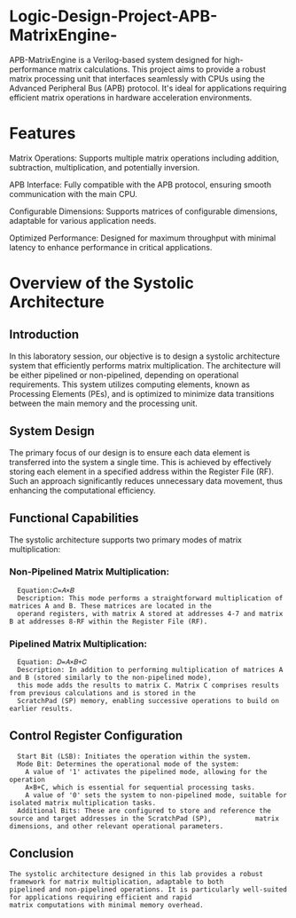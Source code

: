 # Logic-Design-Project-APB-MatrixEngine-
APB-MatrixEngine is a Verilog-based system designed for high-performance matrix calculations. This project aims to provide a robust matrix processing unit that interfaces seamlessly with CPUs using the Advanced Peripheral Bus (APB) protocol. It's ideal for applications requiring efficient matrix operations in hardware acceleration environments.

# Features
Matrix Operations: Supports multiple matrix operations including addition, subtraction, multiplication, and potentially inversion.

APB Interface: Fully compatible with the APB protocol, ensuring smooth communication with the main CPU.

Configurable Dimensions: Supports matrices of configurable dimensions, adaptable for various application needs.

Optimized Performance: Designed for maximum throughput with minimal latency to enhance performance in critical applications.

# Overview of the Systolic Architecture

## Introduction
In this laboratory session, our objective is to design a systolic architecture system that efficiently performs matrix multiplication. The architecture will be either pipelined or non-pipelined, depending on operational requirements. This system utilizes computing elements, known as Processing Elements (PEs), and is optimized to minimize data transitions between the main memory and the processing unit.

## System Design 
The primary focus of our design is to ensure each data element is transferred into the system a single time. This is achieved by effectively storing each element in a specified address within the Register File (RF). Such an approach significantly reduces unnecessary data movement, thus enhancing the computational efficiency.

## Functional Capabilities
The systolic architecture supports two primary modes of matrix multiplication:
### Non-Pipelined Matrix Multiplication: 
      Equation:𝐶=𝐴×𝐵
      Description: This mode performs a straightforward multiplication of matrices A and B. These matrices are located in the
      operand registers, with matrix A stored at addresses 4-7 and matrix B at addresses 8-RF within the Register File (RF).

### Pipelined Matrix Multiplication:
      Equation: 𝐷=𝐴×𝐵+𝐶
      Description: In addition to performing multiplication of matrices A and B (stored similarly to the non-pipelined mode),
      this mode adds the results to matrix C. Matrix C comprises results from previous calculations and is stored in the
      ScratchPad (SP) memory, enabling successive operations to build on earlier results.
## Control Register Configuration 
      Start Bit (LSB): Initiates the operation within the system.
      Mode Bit: Determines the operational mode of the system:
        A value of '1' activates the pipelined mode, allowing for the operation 
        A×B+C, which is essential for sequential processing tasks.
        A value of '0' sets the system to non-pipelined mode, suitable for isolated matrix multiplication tasks.
      Additional Bits: These are configured to store and reference the source and target addresses in the ScratchPad (SP),           matrix dimensions, and other relevant operational parameters.
## Conclusion
    The systolic architecture designed in this lab provides a robust framework for matrix multiplication, adaptable to both
    pipelined and non-pipelined operations. It is particularly well-suited for applications requiring efficient and rapid
    matrix computations with minimal memory overhead.


        
      
